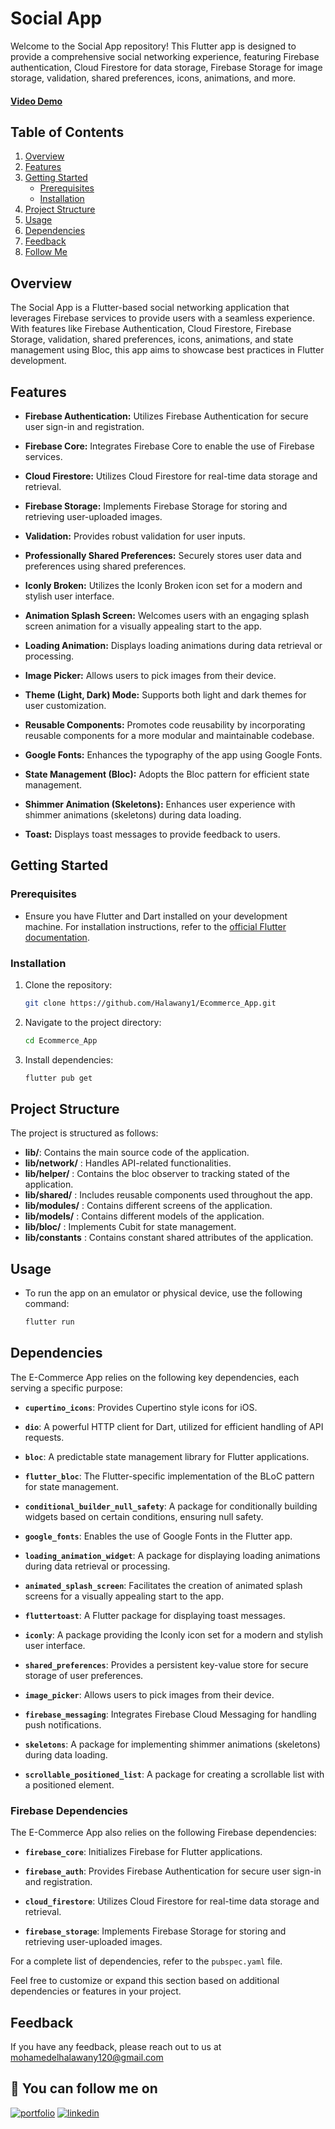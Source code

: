# Social App

Welcome to the Social App repository! This Flutter app is designed to provide a comprehensive social networking experience, featuring Firebase authentication, Cloud Firestore for data storage, Firebase Storage for image storage, validation, shared preferences, icons, animations, and more.

#### [Video Demo](#https://www.linkedin.com/posts/mohamed-elhalawany-329314220_socail-app-a-flutter-app-made-using-activity-7113898662946091009-ub71?utm_source=share&utm_medium=member_desktop)

## Table of Contents
1. [Overview](#overview)
2. [Features](#features)
3. [Getting Started](#getting-started)
   - [Prerequisites](#prerequisites)
   - [Installation](#installation)
4. [Project Structure](#project-structure)
5. [Usage](#usage)
6. [Dependencies](#dependencies)
8. [Feedback](#feedback)
9. [Follow Me](#follow-me)

## Overview

The Social App is a Flutter-based social networking application that leverages Firebase services to provide users with a seamless experience. With features like Firebase Authentication, Cloud Firestore, Firebase Storage, validation, shared preferences, icons, animations, and state management using Bloc, this app aims to showcase best practices in Flutter development.

## Features

- **Firebase Authentication:** Utilizes Firebase Authentication for secure user sign-in and registration.

- **Firebase Core:** Integrates Firebase Core to enable the use of Firebase services.

- **Cloud Firestore:** Utilizes Cloud Firestore for real-time data storage and retrieval.

- **Firebase Storage:** Implements Firebase Storage for storing and retrieving user-uploaded images.

- **Validation:** Provides robust validation for user inputs.

- **Professionally Shared Preferences:** Securely stores user data and preferences using shared preferences.

- **Iconly Broken:** Utilizes the Iconly Broken icon set for a modern and stylish user interface.

- **Animation Splash Screen:** Welcomes users with an engaging splash screen animation for a visually appealing start to the app.

- **Loading Animation:** Displays loading animations during data retrieval or processing.

- **Image Picker:** Allows users to pick images from their device.

- **Theme (Light, Dark) Mode:** Supports both light and dark themes for user customization.

- **Reusable Components:** Promotes code reusability by incorporating reusable components for a more modular and maintainable codebase.

- **Google Fonts:** Enhances the typography of the app using Google Fonts.

- **State Management (Bloc):** Adopts the Bloc pattern for efficient state management.

- **Shimmer Animation (Skeletons):** Enhances user experience with shimmer animations (skeletons) during data loading.

- **Toast:** Displays toast messages to provide feedback to users.

## Getting Started
### Prerequisites

- Ensure you have Flutter and Dart installed on your development machine. For installation instructions, refer to the [official Flutter documentation](https://flutter.dev/docs/get-started/install).

### Installation

1. Clone the repository:

   ```bash
   git clone https://github.com/Halawany1/Ecommerce_App.git
1. Navigate to the project directory:
    ```bash
   cd Ecommerce_App
2. Install dependencies:
    ```bash
   flutter pub get

## Project Structure

The project is structured as follows:

- **lib/**: Contains the main source code of the application.
- **lib/network/** : Handles API-related functionalities.
- **lib/helper/** : Contains the bloc observer to tracking stated of the application.
- **lib/shared/** : Includes reusable components used throughout the app.
- **lib/modules/** : Contains different screens of the application.
- **lib/models/** :  Contains different models of the application.
- **lib/bloc/** : Implements Cubit for state management.
- **lib/constants** : Contains constant shared attributes of the application.
  
## Usage
- To run the app on an emulator or physical device, use the following command:
   ```bash
   flutter run
   
## Dependencies

The E-Commerce App relies on the following key dependencies, each serving a specific purpose:

- **`cupertino_icons`**: Provides Cupertino style icons for iOS.

- **`dio`**: A powerful HTTP client for Dart, utilized for efficient handling of API requests.

- **`bloc`**: A predictable state management library for Flutter applications.

- **`flutter_bloc`**: The Flutter-specific implementation of the BLoC pattern for state management.

- **`conditional_builder_null_safety`**: A package for conditionally building widgets based on certain conditions, ensuring null safety.

- **`google_fonts`**: Enables the use of Google Fonts in the Flutter app.

- **`loading_animation_widget`**: A package for displaying loading animations during data retrieval or processing.

- **`animated_splash_screen`**: Facilitates the creation of animated splash screens for a visually appealing start to the app.

- **`fluttertoast`**: A Flutter package for displaying toast messages.

- **`iconly`**: A package providing the Iconly icon set for a modern and stylish user interface.

- **`shared_preferences`**: Provides a persistent key-value store for secure storage of user preferences.

- **`image_picker`**: Allows users to pick images from their device.

- **`firebase_messaging`**: Integrates Firebase Cloud Messaging for handling push notifications.

- **`skeletons`**: A package for implementing shimmer animations (skeletons) during data loading.

- **`scrollable_positioned_list`**: A package for creating a scrollable list with a positioned element.

### Firebase Dependencies

The E-Commerce App also relies on the following Firebase dependencies:

- **`firebase_core`**: Initializes Firebase for Flutter applications.

- **`firebase_auth`**: Provides Firebase Authentication for secure user sign-in and registration.

- **`cloud_firestore`**: Utilizes Cloud Firestore for real-time data storage and retrieval.

- **`firebase_storage`**: Implements Firebase Storage for storing and retrieving user-uploaded images.

For a complete list of dependencies, refer to the `pubspec.yaml` file.

Feel free to customize or expand this section based on additional dependencies or features in your project.


## Feedback

If you have any feedback, please reach out to us at mohamedelhalawany120@gmail.com

## 🔗 You can follow me on

[![portfolio](https://img.shields.io/badge/GitHub-100000?style=for-the-badge&logo=github&logoColor=white)](https://github.com/halawany1)
[![linkedin](https://img.shields.io/badge/linkedin-0A66C2?style=for-the-badge&logo=linkedin&logoColor=white)](https://www.linkedin.com/in/mohamed-elhalawany-329314220/)
